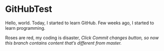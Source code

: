 # GitHubTest

Hello, world.
Today, I started to learn GitHub. Few weeks ago, I started to learn programming.

Roses are red,
my coding is disaster,
*Click Commit changes button, so now this branch contains content that’s different from master.*



